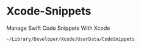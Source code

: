 # Xcode-Snippets
Manage Swift Code Snippets With Xcode

`~/Library/Developer/Xcode/UserData/CodeSnippets`
